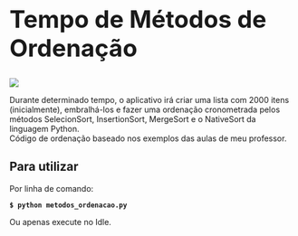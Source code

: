 <b><h1>Tempo de Métodos de Ordenação</h1></b>
-
<img src="https://img.shields.io/pypi/pyversions/Django.svg" />
<p>
Durante determinado tempo, o aplicativo irá criar uma lista com 2000 itens (inicialmente), embralhá-los e fazer uma ordenação cronometrada pelos métodos SelecionSort, InsertionSort, MergeSort e o NativeSort da linguagem Python.</br>
Código de ordenação baseado nos exemplos das aulas de meu professor.
</p>
<b><h2>Para utilizar</h2></b>
Por linha de comando:

<code>__$ python metodos_ordenacao.py__</code>

Ou apenas execute no Idle.
